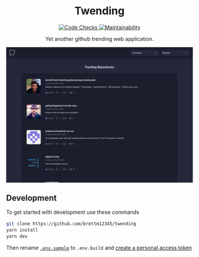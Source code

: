 <h1 align="center">
  Twending
</h1>

<p align="center">
  <a href="https://codechecks.io">
    <img
      alt="Code Checks"
      src="https://raw.githubusercontent.com/codechecks/docs/master/images/badges/badge-default.svg?sanitize=true"
    />
  </a>
  <a href="https://codeclimate.com/github/Brettm12345/twending/maintainability">
    <img
      alt="Maintainability"
      src="https://api.codeclimate.com/v1/badges/072e2e327dabeef158a6/maintainability"
    />
  </a>
</p>

<p align="center">
  Yet another github trending web application.
</p>

<a href="https://twending.now.sh">
  <img
    align="center"
    alt="Screenshot"
    src="https://raw.githubusercontent.com/Brettm12345/twending/master/public/screenshot.png"
  />
</a>

## Development

To get started with development use these commands

```bash
git clone https://github.com/brettm12345/twending
yarn install
yarn dev
```

Then rename [`.env.sample`](./.env.sample) to `.env.build` and [create a personal access token](https://help.github.com/en/github/authenticating-to-github/creating-a-personal-access-token-for-the-command-line)
